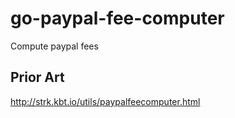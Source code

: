 # go-paypal-fee-computer
Compute paypal fees

## Prior Art
http://strk.kbt.io/utils/paypalfeecomputer.html
